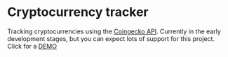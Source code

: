 # Cryptocurrency tracker
Tracking cryptocurrencies using the [Coingecko API](https://www.coingecko.com/api/documentations/v3). Currently in the early development stages, but you can expect lots of support for this project. Click for a [DEMO](https://rutgerklamer.nl/coin_tracker/)
